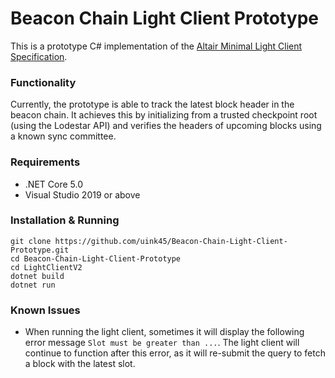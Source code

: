 # Beacon Chain Light Client Prototype

This is a prototype C# implementation of the [Altair Minimal Light Client Specification](https://github.com/ethereum/consensus-specs/blob/dev/specs/altair/sync-protocol.md). 

### Functionality
Currently, the prototype is able to track the latest block header in the beacon chain. It achieves this by initializing from a trusted checkpoint root (using the Lodestar API) and verifies the headers of upcoming blocks using a known sync committee.

### Requirements
- .NET Core 5.0
- Visual Studio 2019 or above

### Installation & Running
```
git clone https://github.com/uink45/Beacon-Chain-Light-Client-Prototype.git
cd Beacon-Chain-Light-Client-Prototype
cd LightClientV2
dotnet build
dotnet run
```

### Known Issues
- When running the light client, sometimes it will display the following error message `Slot must be greater than ...`. The light client will continue to function after this error, as it will re-submit the query to fetch a block with the latest slot.








